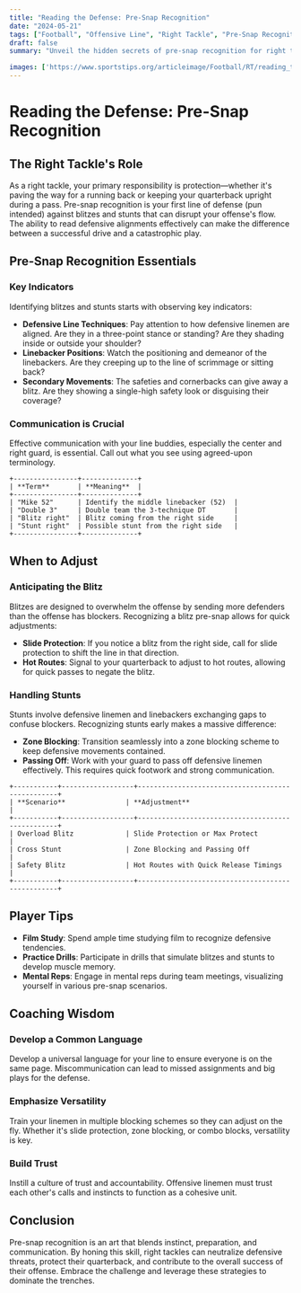 ```yaml
---
title: "Reading the Defense: Pre-Snap Recognition"
date: "2024-05-21"
tags: ["Football", "Offensive Line", "Right Tackle", "Pre-Snap Recognition", "Defense", "Blitz", "Stunts", "Coaching Tips", "Player Knowledge"]
draft: false
summary: "Unveil the hidden secrets of pre-snap recognition for right tackles, blending player experience with coaching insight to stay one step ahead of defensive tactics."

images: ['https://www.sportstips.org/articleimage/Football/RT/reading_the_defense_pre_snap_recognition.webp']
---
```


# Reading the Defense: Pre-Snap Recognition

## The Right Tackle's Role

As a right tackle, your primary responsibility is protection—whether it's paving the way for a running back or keeping your quarterback upright during a pass. Pre-snap recognition is your first line of defense (pun intended) against blitzes and stunts that can disrupt your offense's flow. The ability to read defensive alignments effectively can make the difference between a successful drive and a catastrophic play.

## Pre-Snap Recognition Essentials

### Key Indicators

Identifying blitzes and stunts starts with observing key indicators:

- **Defensive Line Techniques**: Pay attention to how defensive linemen are aligned. Are they in a three-point stance or standing? Are they shading inside or outside your shoulder? 
- **Linebacker Positions**: Watch the positioning and demeanor of the linebackers. Are they creeping up to the line of scrimmage or sitting back? 
- **Secondary Movements**: The safeties and cornerbacks can give away a blitz. Are they showing a single-high safety look or disguising their coverage?

### Communication is Crucial

Effective communication with your line buddies, especially the center and right guard, is essential. Call out what you see using agreed-upon terminology.

```
+----------------+--------------+
| **Term**       | **Meaning**  |
+----------------+--------------+
| "Mike 52"      | Identify the middle linebacker (52)  |
| "Double 3"     | Double team the 3-technique DT       |
| "Blitz right"  | Blitz coming from the right side     |
| "Stunt right"  | Possible stunt from the right side   |
+----------------+--------------+
```

## When to Adjust

### Anticipating the Blitz

Blitzes are designed to overwhelm the offense by sending more defenders than the offense has blockers. Recognizing a blitz pre-snap allows for quick adjustments:

- **Slide Protection**: If you notice a blitz from the right side, call for slide protection to shift the line in that direction.
- **Hot Routes**: Signal to your quarterback to adjust to hot routes, allowing for quick passes to negate the blitz.

### Handling Stunts

Stunts involve defensive linemen and linebackers exchanging gaps to confuse blockers. Recognizing stunts early makes a massive difference:

- **Zone Blocking**: Transition seamlessly into a zone blocking scheme to keep defensive movements contained.
- **Passing Off**: Work with your guard to pass off defensive linemen effectively. This requires quick footwork and strong communication.

```
+-----------+------------------+--------------------------------------------------+
| **Scenario**               | **Adjustment**                                    |
+-----------+------------------+--------------------------------------------------+
| Overload Blitz             | Slide Protection or Max Protect                  |
| Cross Stunt                | Zone Blocking and Passing Off                    |
| Safety Blitz               | Hot Routes with Quick Release Timings            |
+-----------+------------------+--------------------------------------------------+
```

## Player Tips

- **Film Study**: Spend ample time studying film to recognize defensive tendencies.
- **Practice Drills**: Participate in drills that simulate blitzes and stunts to develop muscle memory.
- **Mental Reps**: Engage in mental reps during team meetings, visualizing yourself in various pre-snap scenarios.

## Coaching Wisdom

### Develop a Common Language

Develop a universal language for your line to ensure everyone is on the same page. Miscommunication can lead to missed assignments and big plays for the defense.

### Emphasize Versatility

Train your linemen in multiple blocking schemes so they can adjust on the fly. Whether it's slide protection, zone blocking, or combo blocks, versatility is key.

### Build Trust

Instill a culture of trust and accountability. Offensive linemen must trust each other's calls and instincts to function as a cohesive unit.

## Conclusion

Pre-snap recognition is an art that blends instinct, preparation, and communication. By honing this skill, right tackles can neutralize defensive threats, protect their quarterback, and contribute to the overall success of their offense. Embrace the challenge and leverage these strategies to dominate the trenches.

```

